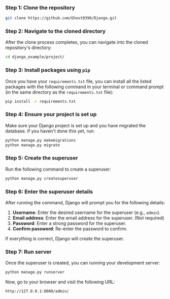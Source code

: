 ### Step 1: Clone the repository

```bash
git clone https://github.com/Ghost0396/Django.git
```

### Step 2: Navigate to the cloned directory
After the clone process completes, you can navigate into the cloned repository's directory:
```bash
cd django_example/project/
```

### Step 3: Install packages using `pip`
Once you have your `requirements.txt` file, you can install all the listed packages with the following command in your terminal or command prompt (in the same directory as the `requirements.txt` file):
```bash
pip install -r requirements.txt
```

### Step 4: Ensure your project is set up
Make sure your Django project is set up and you have migrated the database. If you haven't done this yet, run:
```bash
python manage.py makemigrations
python manage.py migrate

```

### Step 5: Create the superuser
Run the following command to create a superuser:

```bash
python manage.py createsuperuser
```

### Step 6: Enter the superuser details
After running the command, Django will prompt you for the following details:

1. **Username**: Enter the desired username for the superuser (e.g., `admin`).
2. **Email address**: Enter the email address for the superuser. (Not required)
3. **Password**: Enter a strong password for the superuser.
4. **Confirm password**: Re-enter the password to confirm.

If everything is correct, Django will create the superuser.

### Step 7: Run server
Once the superuser is created, you can running your development server:

```bash
python manage.py runserver
```

Now, go to your browser and visit the following URL:
```
http://127.0.0.1:8000/admin/
```

